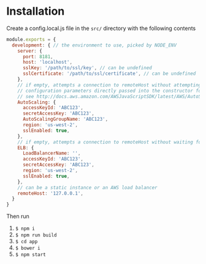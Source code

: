 # Installation

Create a config.local.js file in the `src/` directory with the following
contents

```javascript
module.exports = {
  development: { // the environment to use, picked by NODE_ENV
    server: {
      port: 8181,
      host: 'localhost',
      sslKey: '/path/to/ssl/key', // can be undefined
      sslCertificate: '/path/to/ssl/certificate', // can be undefined
    },
    // if empty, attempts a connection to remoteHost without attempting to autoscale
    // configuration parameters directly passed into the constructor for AWS.AutoScaling
    // see http://docs.aws.amazon.com/AWSJavaScriptSDK/latest/AWS/AutoScaling.html#constructor-property
    AutoScaling: {
      accessKeyId: 'ABC123',
      secretAccessKey: 'ABC123',
      AutoScalingGroupName: 'ABC123',
      region: 'us-west-2',
      sslEnabled: true,
    },
    // if empty, attempts a connection to remoteHost without waiting for service
    ELB: {
      LoadBalancerName: '',
      accessKeyId: 'ABC123',
      secretAccessKey: 'ABC123',
      region: 'us-west-2',
      sslEnabled: true,
    },
    // can be a static instance or an AWS load balancer
    remoteHost: '127.0.0.1',
  }
}
```

Then run

1. `$ npm i`
2. `$ npm run build`
3. `$ cd app`
4. `$ bower i`
5. `$ npm start`
